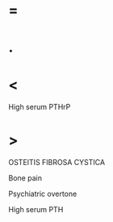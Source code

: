 # =

# .

# <

High serum PTHrP

# >

OSTEITIS FIBROSA CYSTICA

Bone pain

Psychiatric overtone

High serum PTH
